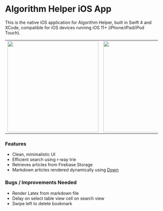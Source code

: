 # Algorithm Helper iOS App

This is the native iOS application for Algorithm Helper, built in Swift 4 and XCode, compatible for 
iOS devices running iOS 11+ (iPhone/iPad/iPod Touch).

<table align="center">
    <tr>
        <td>
            <img src="https://media.giphy.com/media/xULW8xOk7BfzeeoNDG/giphy.gif" width="300px">
        </td>
        <td>
            <img src="https://media.giphy.com/media/xULW8vrhRjtBv3UJ8c/giphy.gif" width="300px">
        </td>
    </tr>
</table>

### Features

- Clean, minimalistic UI
- Efficient search using r-way trie
- Retrieves articles from Firebase Storage
- Markdown articles rendered dynamically using [Down](https://github.com/iwasrobbed/Down)

### Bugs / Improvements Needed

- Render Latex from markdown file
- Delay on select table view cell on search view
- Swipe left to delete bookmark
